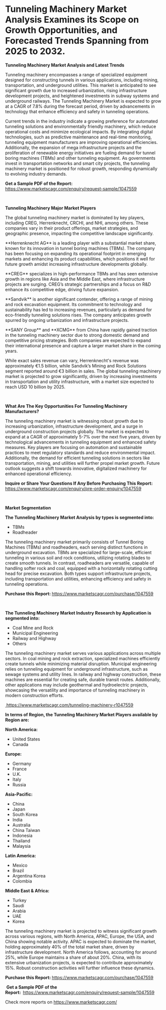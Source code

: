<p><h1>Tunneling Machinery Market Analysis Examines its Scope on Growth Opportunities, and Forecasted Trends Spanning from 2025 to 2032.</h1></p><p><strong>Tunneling Machinery Market Analysis and Latest Trends</strong></p>
<p><p>Tunneling machinery encompasses a range of specialized equipment designed for constructing tunnels in various applications, including mining, transportation, and underground utilities. This market is anticipated to see significant growth due to increased urbanization, rising infrastructure development projects, and heightened investments in subway systems and underground railways. The Tunneling Machinery Market is expected to grow at a CAGR of 7.8% during the forecast period, driven by advancements in technology that enhance efficiency and safety in tunneling operations.</p><p>Current trends in the industry indicate a growing preference for automated tunneling solutions and environmentally friendly machinery, which reduce operational costs and minimize ecological impacts. By integrating digital technologies, such as predictive maintenance and real-time monitoring, tunneling equipment manufacturers are improving operational efficiencies. Additionally, the expansion of mega infrastructure projects and the proliferation of renewable energy initiatives are fueling demand for tunnel boring machines (TBMs) and other tunneling equipment. As governments invest in transportation networks and smart city projects, the tunneling machinery market is positioned for robust growth, responding dynamically to evolving industry demands.</p></p>
<p><strong>Get a Sample PDF of the Report:&nbsp;</strong> <a href="https://www.marketscagr.com/enquiry/request-sample/1047559?utm_campaign=2208&utm_medium=2&utm_source=Github&utm_content=ia&utm_term=22022025&utm_id=tunneling-machinery">https://www.marketscagr.com/enquiry/request-sample/1047559</a></p>
<p>&nbsp;</p>
<p><strong>Tunneling Machinery Major Market Players</strong></p>
<p><p>The global tunneling machinery market is dominated by key players, including CREG, Herrenknecht, CRCHI, and NHI, among others. These companies vary in their product offerings, market strategies, and geographic presence, impacting the competitive landscape significantly.</p><p>**Herrenknecht AG** is a leading player with a substantial market share, known for its innovation in tunnel boring machines (TBMs). The company has been focusing on expanding its operational footprint in emerging markets and enhancing its product capabilities, which positions it well for future growth amidst increasing infrastructure developments globally.</p><p>**CREG** specializes in high-performance TBMs and has seen extensive growth in regions like Asia and the Middle East, where infrastructure projects are surging. CREG’s strategic partnerships and a focus on R&D enhance its competitive edge, driving future expansion.</p><p>**Sandvik** is another significant contender, offering a range of mining and rock excavation equipment. Its commitment to technology and sustainability has led to increasing revenues, particularly as demand for eco-friendly tunneling solutions rises. The company anticipates growth spurred by ongoing urbanization and infrastructure projects.</p><p>**SANY Group** and **XCMG** from China have rapidly gained traction in the tunneling machinery sector due to strong domestic demand and competitive pricing strategies. Both companies are expected to expand their international presence and capture a larger market share in the coming years.</p><p>While exact sales revenue can vary, Herrenknecht's revenue was approximately €1.5 billion, while Sandvik’s Mining and Rock Solutions segment reported around €3 billion in sales. The global tunneling machinery market is projected to grow significantly, driven by increasing investments in transportation and utility infrastructure, with a market size expected to reach USD 10 billion by 2025.</p></p>
<p>&nbsp;</p>
<p><strong>What Are The Key Opportunities For Tunneling Machinery Manufacturers?</strong></p>
<p><p>The tunneling machinery market is witnessing robust growth due to increasing urbanization, infrastructure development, and a surge in underground construction projects globally. The market is expected to expand at a CAGR of approximately 5-7% over the next five years, driven by technological advancements in tunneling equipment and enhanced safety measures. Key players are focusing on automation and sustainable practices to meet regulatory standards and reduce environmental impact. Additionally, the demand for efficient tunneling solutions in sectors like transportation, mining, and utilities will further propel market growth. Future outlook suggests a shift towards innovative, digitalized machinery for enhanced operational efficiency.</p></p>
<p><strong>Inquire or Share Your Questions If Any Before Purchasing This Report:</strong> <a href="https://www.marketscagr.com/enquiry/pre-order-enquiry/1047559?utm_campaign=2208&utm_medium=2&utm_source=Github&utm_content=ia&utm_term=22022025&utm_id=tunneling-machinery">https://www.marketscagr.com/enquiry/pre-order-enquiry/1047559</a></p>
<p>&nbsp;</p>
<p><strong>Market Segmentation</strong></p>
<p><strong>The Tunneling Machinery Market Analysis by types is segmented into:</strong></p>
<p><ul><li>TBMs</li><li>Roadheader</li></ul></p>
<p><p>The tunneling machinery market primarily consists of Tunnel Boring Machines (TBMs) and roadheaders, each serving distinct functions in underground excavation. TBMs are specialized for large-scale, efficient tunneling in various soil and rock conditions, utilizing rotating blades to create smooth tunnels. In contrast, roadheaders are versatile, capable of handling softer rock and coal, equipped with a horizontally rotating cutting head for precise excavation. Both types support infrastructure projects, including transportation and utilities, enhancing efficiency and safety in tunneling operations.</p></p>
<p><strong>Purchase this Report:&nbsp;</strong><a href="https://www.marketscagr.com/purchase/1047559?utm_campaign=2208&utm_medium=2&utm_source=Github&utm_content=ia&utm_term=22022025&utm_id=tunneling-machinery">https://www.marketscagr.com/purchase/1047559</a></p>
<p>&nbsp;</p>
<p><strong>The Tunneling Machinery Market Industry Research by Application is segmented into:</strong></p>
<p><ul><li>Coal Mine and Rock</li><li>Municipal Engineering</li><li>Railway and Highway</li><li>Others</li></ul></p>
<p><p>The tunneling machinery market serves various applications across multiple sectors. In coal mining and rock extraction, specialized machines efficiently create tunnels while minimizing material disruption. Municipal engineering relies on tunneling equipment for underground infrastructure, such as sewage systems and utility lines. In railway and highway construction, these machines are essential for creating safe, durable transit routes. Additionally, other applications may include geothermal and hydroelectric projects, showcasing the versatility and importance of tunneling machinery in modern construction efforts.</p></p>
<p><a href="https://www.marketscagr.com/tunneling-machinery-r1047559?utm_campaign=2208&utm_medium=2&utm_source=Github&utm_content=ia&utm_term=22022025&utm_id=tunneling-machinery">&nbsp;https://www.marketscagr.com/tunneling-machinery-r1047559</a></p>
<p><strong>In terms of Region, the Tunneling Machinery Market Players available by Region are:</strong></p>
<p>
    <p> <strong> North America: </strong>
        <ul>
            <li>United States</li>
            <li>Canada</li>
        </ul>
        </p> 
    <p> <strong> Europe: </strong>
        <ul>
            <li>Germany</li>
            <li>France</li>
            <li>U.K.</li>
            <li>Italy</li>
            <li>Russia</li>
        </ul>
        </p> 
    <p> <strong> Asia-Pacific: </strong>
        <ul>
            <li>China</li>
            <li>Japan</li>
            <li>South Korea</li>
            <li>India</li>
            <li>Australia</li>
            <li>China Taiwan</li>
            <li>Indonesia</li>
            <li>Thailand</li>
            <li>Malaysia</li>
        </ul>
        </p> 
    <p> <strong> Latin America: </strong>
        <ul>
            <li>Mexico</li>
            <li>Brazil</li>
            <li>Argentina Korea</li>
            <li>Colombia</li>
        </ul>
        </p> 
    <p> <strong> Middle East & Africa: </strong>
        <ul>
            <li>Turkey</li>
            <li>Saudi</li>
            <li>Arabia</li>
            <li>UAE</li>
            <li>Korea</li>
        </ul>
    </p>
    </p>
<p><p>The tunneling machinery market is projected to witness significant growth across various regions, with North America, APAC, Europe, the USA, and China showing notable activity. APAC is expected to dominate the market, holding approximately 40% of the total market share, driven by infrastructure development. North America follows, accounting for around 25%, while Europe maintains a share of about 20%. China, with its extensive urbanization projects, is expected to contribute approximately 15%. Robust construction activities will further influence these dynamics.</p></p>
<p><strong>Purchase this Report: </strong><a href="https://www.marketscagr.com/purchase/1047559?utm_campaign=2208&utm_medium=2&utm_source=Github&utm_content=ia&utm_term=22022025&utm_id=tunneling-machinery">https://www.marketscagr.com/purchase/1047559</a></p>
<p>&nbsp;<strong>Get a Sample PDF of the Report:&nbsp;&nbsp;</strong><a href="https://www.marketscagr.com/enquiry/request-sample/1047559?utm_campaign=2208&utm_medium=2&utm_source=Github&utm_content=ia&utm_term=22022025&utm_id=tunneling-machinery">https://www.marketscagr.com/enquiry/request-sample/1047559</a></p>
<p><strong></strong></p>
<p>Check more reports on <a href="https://www.marketscagr.com/?utm_campaign=2208&utm_medium=2&utm_source=Github&utm_content=ia&utm_term=22022025&utm_id=tunneling-machinery">https://www.marketscagr.com/</a></p>